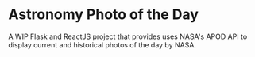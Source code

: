 # Astronomy Photo of the Day
A WIP Flask and ReactJS project that provides uses NASA's APOD API to display current and historical photos of the day by NASA. 
